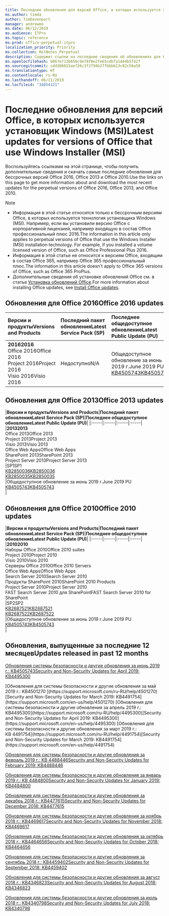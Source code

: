 ```yaml
---
title: Последние обновления для версий Office, в которых используется установщик Windows (MSI)
ms.author: timda
author: TimDavenport
manager: andrewmo
ms.date: 06/12/2019
ms.audience: ITPro
ms.topic: reference
ms.prod: office-perpetual-itpro
localization_priority: Priority
ms.collection: RelNotes_Perpetual
description: Содержит ссылки на последние сведения об обновлениях для бессрочных версий Office 2016, Office 2013 и Office 2010 для ИТ-специалистов
ms.openlocfilehash: b067e713b656c9e78f8e2fe65cdbfa1d44b5f42f
ms.sourcegitcommit: cdd306015ae726c3f2f94b27fbbbb13c82c56a58
ms.translationtype: HT
ms.contentlocale: ru-RU
ms.lasthandoff: 06/11/2019
ms.locfileid: "34854121"
---
```

# <a name="latest-updates-for-versions-of-office-that-use-windows-installer-msi"></a><span data-ttu-id="6ddf5-103">Последние обновления для версий Office, в которых используется установщик Windows (MSI)</span><span class="sxs-lookup"><span data-stu-id="6ddf5-103">Latest updates for versions of Office that use Windows Installer (MSI)</span></span>

<span data-ttu-id="6ddf5-104">Воспользуйтесь ссылками на этой странице, чтобы получить дополнительные сведения и скачать самые последние обновления для бессрочных версий Office 2016, Office 2013 и Office 2010.</span><span class="sxs-lookup"><span data-stu-id="6ddf5-104">Use the links on this page to get more information about and download the most recent updates for the perpetual versions of Office 2016, Office 2013, and Office 2010.</span></span>
  
 
> [!NOTE]
> - <span data-ttu-id="6ddf5-p101">Информация в этой статье относится только к бессрочным версиям Office, в которых используется технология установщика Windows (MSI). Например, если вы установили версию Office с корпоративной лицензией, например входящую в состав Office профессиональный плюс 2016.</span><span class="sxs-lookup"><span data-stu-id="6ddf5-p101">The information in this article only applies to perpetual versions of Office that use the Windows Installer (MSI) installation technology. For example, if you installed a volume licensed version of Office, such as Office Professional Plus 2016.</span></span>
> - <span data-ttu-id="6ddf5-107">Информация в этой статье не относится к версиям Office, входящим в состав Office 365, например Office 365 профессиональный плюс.</span><span class="sxs-lookup"><span data-stu-id="6ddf5-107">The information in this article doesn't apply to Office 365 versions of Office, such as Office 365 ProPlus.</span></span>
> - <span data-ttu-id="6ddf5-108">Дополнительные сведения об установке обновлений Office см. в статье [Установка обновлений Office](https://support.office.com/article/2ab296f3-7f03-43a2-8e50-46de917611c5).</span><span class="sxs-lookup"><span data-stu-id="6ddf5-108">For more information about installing Office updates, see [Install Office updates](https://support.office.com/article/2ab296f3-7f03-43a2-8e50-46de917611c5).</span></span> 


## <a name="office-2016-updates"></a><span data-ttu-id="6ddf5-109">Обновления для Office 2016</span><span class="sxs-lookup"><span data-stu-id="6ddf5-109">Office 2016 updates</span></span>

|<span data-ttu-id="6ddf5-110">**Версии и продукты**</span><span class="sxs-lookup"><span data-stu-id="6ddf5-110">**Versions and Products**</span></span>|<span data-ttu-id="6ddf5-111">**Последний пакет обновления**</span><span class="sxs-lookup"><span data-stu-id="6ddf5-111">**Latest Service Pack (SP)**</span></span>|<span data-ttu-id="6ddf5-112">**Последнее общедоступное обновление**</span><span class="sxs-lookup"><span data-stu-id="6ddf5-112">**Latest Public Update (PU)**</span></span>|
|:-----|:-----|:-----|
|<span data-ttu-id="6ddf5-113">**2016**</span><span class="sxs-lookup"><span data-stu-id="6ddf5-113">**2016**</span></span> <br/> <span data-ttu-id="6ddf5-114">Office 2016</span><span class="sxs-lookup"><span data-stu-id="6ddf5-114">Office 2016</span></span>  <br/> <span data-ttu-id="6ddf5-115">Project 2016</span><span class="sxs-lookup"><span data-stu-id="6ddf5-115">Project 2016</span></span>  <br/> <span data-ttu-id="6ddf5-116">Visio 2016</span><span class="sxs-lookup"><span data-stu-id="6ddf5-116">Visio 2016</span></span>  <br/> |<span data-ttu-id="6ddf5-117">Недоступно</span><span class="sxs-lookup"><span data-stu-id="6ddf5-117">N/A</span></span>  <br/> |<span data-ttu-id="6ddf5-118">Общедоступное обновление за июнь 2019 г.</span><span class="sxs-lookup"><span data-stu-id="6ddf5-118">June 2019 PU</span></span>  <br/> [<span data-ttu-id="6ddf5-119">KB4505743</span><span class="sxs-lookup"><span data-stu-id="6ddf5-119">KB4505743</span></span>](https://support.microsoft.com/help/4505743) <br/> |
   
## <a name="office-2013-updates"></a><span data-ttu-id="6ddf5-120">Обновления для Office 2013</span><span class="sxs-lookup"><span data-stu-id="6ddf5-120">Office 2013 updates</span></span>

|<span data-ttu-id="6ddf5-121">**Версии и продукты**</span><span class="sxs-lookup"><span data-stu-id="6ddf5-121">**Versions and Products**</span></span>|<span data-ttu-id="6ddf5-122">**Последний пакет обновления**</span><span class="sxs-lookup"><span data-stu-id="6ddf5-122">**Latest Service Pack (SP)**</span></span>|<span data-ttu-id="6ddf5-123">**Последнее общедоступное обновление**</span><span class="sxs-lookup"><span data-stu-id="6ddf5-123">**Latest Public Update (PU)**</span></span>|
|:-----|:-----|:-----|:-----|
|<span data-ttu-id="6ddf5-124">**2013**</span><span class="sxs-lookup"><span data-stu-id="6ddf5-124">**2013**</span></span> <br/> <span data-ttu-id="6ddf5-125">Office 2013</span><span class="sxs-lookup"><span data-stu-id="6ddf5-125">Office 2013</span></span>  <br/> <span data-ttu-id="6ddf5-126">Project 2013</span><span class="sxs-lookup"><span data-stu-id="6ddf5-126">Project 2013</span></span>  <br/> <span data-ttu-id="6ddf5-127">Visio 2013</span><span class="sxs-lookup"><span data-stu-id="6ddf5-127">Visio 2013</span></span>  <br/> <span data-ttu-id="6ddf5-128">Office Web Apps</span><span class="sxs-lookup"><span data-stu-id="6ddf5-128">Office Web Apps</span></span>  <br/> <span data-ttu-id="6ddf5-129">SharePoint 2013</span><span class="sxs-lookup"><span data-stu-id="6ddf5-129">SharePoint 2013</span></span>  <br/> <span data-ttu-id="6ddf5-130">Project Server 2013</span><span class="sxs-lookup"><span data-stu-id="6ddf5-130">Project Server 2013</span></span>  <br/> |<span data-ttu-id="6ddf5-131">SP1</span><span class="sxs-lookup"><span data-stu-id="6ddf5-131">SP1</span></span> <br/> [<span data-ttu-id="6ddf5-132">KB2850036</span><span class="sxs-lookup"><span data-stu-id="6ddf5-132">KB2850036</span></span>](https://support.microsoft.com/kb/2850036) <br/>[<span data-ttu-id="6ddf5-133">KB2850035</span><span class="sxs-lookup"><span data-stu-id="6ddf5-133">KB2850035</span></span>](https://support.microsoft.com/kb/2850035) <br/> |<span data-ttu-id="6ddf5-134">Общедоступное обновление за июнь 2019 г.</span><span class="sxs-lookup"><span data-stu-id="6ddf5-134">June 2019 PU</span></span>  <br/> [<span data-ttu-id="6ddf5-135">KB4505743</span><span class="sxs-lookup"><span data-stu-id="6ddf5-135">KB4505743</span></span>](https://support.microsoft.com/help/4505743) <br/> |
   
## <a name="office-2010-updates"></a><span data-ttu-id="6ddf5-136">Обновления для Office 2010</span><span class="sxs-lookup"><span data-stu-id="6ddf5-136">Office 2010 updates</span></span>

|<span data-ttu-id="6ddf5-137">**Версии и продукты**</span><span class="sxs-lookup"><span data-stu-id="6ddf5-137">**Versions and Products**</span></span>|<span data-ttu-id="6ddf5-138">**Последний пакет обновления**</span><span class="sxs-lookup"><span data-stu-id="6ddf5-138">**Latest Service Pack (SP)**</span></span>|<span data-ttu-id="6ddf5-139">**Последнее общедоступное обновление**</span><span class="sxs-lookup"><span data-stu-id="6ddf5-139">**Latest Public Update (PU)**</span></span>|
|:-----|:-----|:-----|:-----|
|<span data-ttu-id="6ddf5-140">**2010**</span><span class="sxs-lookup"><span data-stu-id="6ddf5-140">**2010**</span></span> <br/> <span data-ttu-id="6ddf5-141">Наборы Office 2010</span><span class="sxs-lookup"><span data-stu-id="6ddf5-141">Office 2010 suites</span></span>  <br/> <span data-ttu-id="6ddf5-142">Project 2010</span><span class="sxs-lookup"><span data-stu-id="6ddf5-142">Project 2010</span></span>  <br/> <span data-ttu-id="6ddf5-143">Visio 2010</span><span class="sxs-lookup"><span data-stu-id="6ddf5-143">Visio 2010</span></span>  <br/> <span data-ttu-id="6ddf5-144">Серверы Office 2010</span><span class="sxs-lookup"><span data-stu-id="6ddf5-144">Office 2010 Servers</span></span>  <br/> <span data-ttu-id="6ddf5-145">Office Web Apps</span><span class="sxs-lookup"><span data-stu-id="6ddf5-145">Office Web Apps</span></span>  <br/> <span data-ttu-id="6ddf5-146">Search Server 2010</span><span class="sxs-lookup"><span data-stu-id="6ddf5-146">Search Server 2010</span></span>  <br/> <span data-ttu-id="6ddf5-147">Продукты SharePoint 2010</span><span class="sxs-lookup"><span data-stu-id="6ddf5-147">SharePoint 2010 Products</span></span>  <br/> <span data-ttu-id="6ddf5-148">Project Server 2010</span><span class="sxs-lookup"><span data-stu-id="6ddf5-148">Project Server 2010</span></span>  <br/> <span data-ttu-id="6ddf5-149">FAST Search Server 2010 для SharePoint</span><span class="sxs-lookup"><span data-stu-id="6ddf5-149">FAST Search Server 2010 for SharePoint</span></span>  <br/> |<span data-ttu-id="6ddf5-150">SP2</span><span class="sxs-lookup"><span data-stu-id="6ddf5-150">SP2</span></span> <br/>[<span data-ttu-id="6ddf5-151">KB2687521</span><span class="sxs-lookup"><span data-stu-id="6ddf5-151">KB2687521</span></span>](https://support.microsoft.com/kb/2687521) <br/> [<span data-ttu-id="6ddf5-152">KB2687522</span><span class="sxs-lookup"><span data-stu-id="6ddf5-152">KB2687522</span></span>](https://support.microsoft.com/kb/2687522) <br/> |<span data-ttu-id="6ddf5-153">Общедоступное обновление за июнь 2019 г.</span><span class="sxs-lookup"><span data-stu-id="6ddf5-153">June 2019 PU</span></span> <br/>[<span data-ttu-id="6ddf5-154">KB4505743</span><span class="sxs-lookup"><span data-stu-id="6ddf5-154">KB4505743</span></span>](https://support.microsoft.com/help/4505743) <br/>|
   

   
## <a name="updates-released-in-past-12-months"></a><span data-ttu-id="6ddf5-155">Обновления, выпущенные за последние 12 месяцев</span><span class="sxs-lookup"><span data-stu-id="6ddf5-155">Updates released in past 12 months</span></span>

[<span data-ttu-id="6ddf5-156">Обновления системы безопасности и другие обновления за июнь 2019 г.: KB4505743</span><span class="sxs-lookup"><span data-stu-id="6ddf5-156">Security and Non-Security Updates for April 2019: KB4495300</span></span>](https://support.microsoft.com/help/4505743)

<span data-ttu-id="6ddf5-157">
  [Обновления для системы безопасности и другие обновления за май 2019 г.: KB4501270 ](https://support.microsoft.com/ru-RU/help/4501270)</span><span class="sxs-lookup"><span data-stu-id="6ddf5-157">[Security and Non-Security Updates for March 2019: KB4491754](https://support.microsoft.com/en-us/help/4501270)</span></span>

<span data-ttu-id="6ddf5-158">
  [Обновления для системы безопасности и другие обновления за апрель 2019 г.: KB4495300](https://support.microsoft.com/ru-RU/help/4495300)</span><span class="sxs-lookup"><span data-stu-id="6ddf5-158">[Security and Non-Security Updates for April 2019: KB4495300](https://support.microsoft.com/en-us/help/4495300)</span></span>

<span data-ttu-id="6ddf5-159">
  [Обновления для системы безопасности и другие обновления за март 2019 г.: KB 4491754](https://support.microsoft.com/ru-RU/help/4491754)</span><span class="sxs-lookup"><span data-stu-id="6ddf5-159">[Security and Non-Security Updates for March 2019: KB4491754](https://support.microsoft.com/en-us/help/4491754)</span></span> 

[<span data-ttu-id="6ddf5-160">Обновления для системы безопасности и другие обновления за февраль 2019 г.: KB 4488446</span><span class="sxs-lookup"><span data-stu-id="6ddf5-160">Security and Non-Security Updates for February 2019: KB4488446</span></span>](https://support.microsoft.com/help/4488446)

[<span data-ttu-id="6ddf5-161">Обновления для системы безопасности и другие обновления за январь 2019 г.: KB 4484800</span><span class="sxs-lookup"><span data-stu-id="6ddf5-161">Security and Non-Security Updates for January 2019: KB4484800</span></span>](https://support.microsoft.com/help/4484800)

[<span data-ttu-id="6ddf5-162">Обновления для системы безопасности и другие обновления за декабрь 2018 г.: KB4477615</span><span class="sxs-lookup"><span data-stu-id="6ddf5-162">Security and Non-Security Updates for December 2018: KB4477615</span></span>](https://support.microsoft.com/help/4477615)

[<span data-ttu-id="6ddf5-163">Обновления для системы безопасности и другие обновления за ноябрь 2018 г.: KB4469617</span><span class="sxs-lookup"><span data-stu-id="6ddf5-163">Security and Non-Security Updates for November 2018: KB4469617</span></span>](https://support.microsoft.com/help/4469617)

[<span data-ttu-id="6ddf5-164">Обновления для системы безопасности и другие обновления за октябрь 2018 г.: KB4464656</span><span class="sxs-lookup"><span data-stu-id="6ddf5-164">Security and Non-Security Updates for October 2018: KB4464656</span></span>](https://support.microsoft.com/help/4464656)

[<span data-ttu-id="6ddf5-165">Обновления для системы безопасности и другие обновления за сентябрь 2018 г.: KB4459402</span><span class="sxs-lookup"><span data-stu-id="6ddf5-165">Security and Non-Security Updates for September 2018: KB4459402</span></span>](https://support.microsoft.com/help/4459402) 

[<span data-ttu-id="6ddf5-166">Обновления для системы безопасности и другие обновления за август 2018 г.: KB4346823</span><span class="sxs-lookup"><span data-stu-id="6ddf5-166">Security and Non-Security Updates for August 2018: KB4346823</span></span>](https://support.microsoft.com/help/4346823)   

[<span data-ttu-id="6ddf5-167">Обновления для системы безопасности и другие обновления за июль 2018 г.: KB4340798</span><span class="sxs-lookup"><span data-stu-id="6ddf5-167">Security and Non-Security Updates for July 2018: KB4340798</span></span>](https://support.microsoft.com/help/4340798)   

  


  
 
  
 
  

  
   
  
